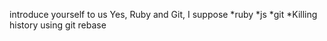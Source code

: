introduce yourself to us
Yes, Ruby and Git, I suppose
*ruby
*js
*git
*Killing history using git rebase
